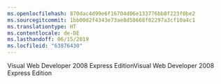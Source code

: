 ```yaml
---
ms.openlocfilehash: 870dac4d99e6f16704d06e133776bb8f223f0be2
ms.sourcegitcommit: 1bb00d2f4343e73ae8d58668f02297a3cf10a4c1
ms.translationtype: HT
ms.contentlocale: de-DE
ms.lasthandoff: 06/15/2019
ms.locfileid: "63876430"
---
```

<span data-ttu-id="1f5cd-101">Visual Web Developer 2008 Express Edition</span><span class="sxs-lookup"><span data-stu-id="1f5cd-101">Visual Web Developer 2008 Express Edition</span></span>